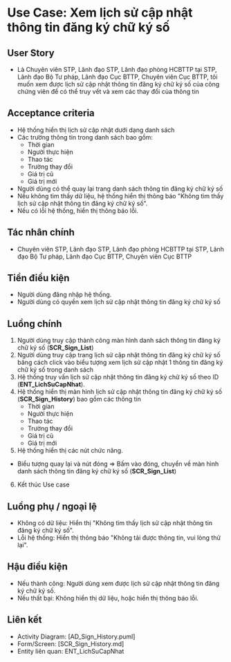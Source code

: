 # Use Case: Xem lịch sử cập nhật thông tin đăng ký chữ ký số

## User Story
- Là Chuyên viên STP, Lãnh đạo STP, Lãnh đạo phòng HCBTTP tại STP, Lãnh đạo Bộ Tư pháp, Lãnh đạo Cục BTTP, Chuyên viên Cục BTTP, tôi muốn xem được lịch sử cập nhật thông tin đăng ký chữ ký số của công chứng viên để có thể truy vết và xem các thay đổi của thông tin

## Acceptance criteria
- Hệ thống hiển thị lịch sử cập nhật dưới dạng danh sách
- Các trường thông tin trong danh sách bao gồm: 
    - Thời gian
    - Người thực hiện
    - Thao tác
    - Trường thay đổi
    - Giá trị cũ
    - Giá trị mới
- Người dùng có thể quay lại trang danh sách thông tin đăng ký chữ ký số
- Nếu không tìm thấy dữ liệu, hệ thống hiển thị thông báo "Không tìm thấy lịch sử cập nhật thông tin đăng ký chữ ký số".
- Nếu có lỗi hệ thống, hiển thị thông báo lỗi.  

## Tác nhân chính
- Chuyên viên STP, Lãnh đạo STP, Lãnh đạo phòng HCBTTP tại STP, Lãnh đạo Bộ Tư pháp, Lãnh đạo Cục BTTP, Chuyên viên Cục BTTP

## Tiền điều kiện
- Người dùng đăng nhập hệ thống.
- Người dùng có quyền xem lịch sử cập nhật thông tin đăng ký chữ ký số

## Luồng chính
1. Người dùng truy cập thành công màn hình danh sách thông tin đăng ký chữ ký số (**SCR_Sign_List**)
2. Người dùng truy cập trang lịch sử cập nhật thông tin đăng ký chữ ký số băng cách click vào biểu tượng xem lịch sử cập nhật 1 thông tin đăng ký chữ ký số trong danh sách
3. Hệ thống truy vấn lịch sử cập nhật thông tin đăng ký chữ ký số theo ID (**ENT_LichSuCapNhat**).
4. Hệ thống hiển thị màn hình lịch sử cập nhật thông tin đăng ký chữ ký số (**SCR_Sign_History**) bao gồm các thông tin
    - Thời gian
    - Người thực hiện
    - Thao tác
    - Trường thay đổi
    - Giá trị cũ
    - Giá trị mới
5. Hệ thống hiển thị các nút chức năng.
- Biểu tượng quay lại và nút đóng => Bấm vào đóng, chuyển về màn hình danh sách thông tin đăng ký chữ ký số (**SCR_Sign_List**)
6. Kết thúc Use case

## Luồng phụ / ngoại lệ
- Không có dữ liệu: Hiển thị "Không tìm thấy lịch sử cập nhật thông tin đăng ký chữ ký số".
- Lỗi hệ thống: Hiển thị thông báo "Không tải được thông tin, vui lòng thử lại".

## Hậu điều kiện
- Nếu thành công: Người dùng xem được lịch sử cập nhật thông tin đăng ký chữ ký số.
- Nếu thất bại: Không hiển thị dữ liệu, hoặc hiển thị thông báo lỗi.

## Liên kết
- Activity Diagram: [AD_Sign_History.puml]
- Form/Screen: [SCR_Sign_History.md]
- Entity liên quan: ENT_LichSuCapNhat
